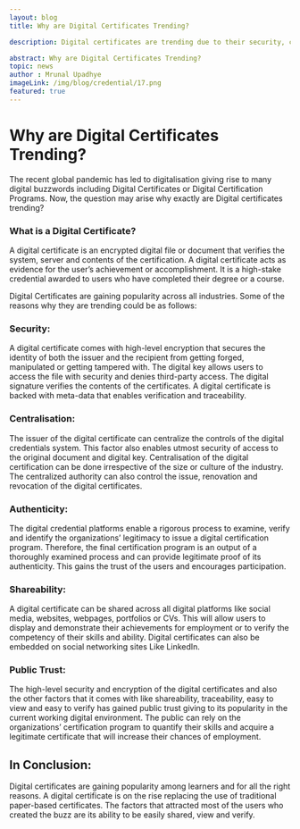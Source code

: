 ```yaml
---
layout: blog
title: Why are Digital Certificates Trending?

description: Digital certificates are trending due to their security, centralization, authenticity, shareability, and public trust factors.

abstract: Why are Digital Certificates Trending?
topic: news
author : Mrunal Upadhye
imageLink: /img/blog/credential/17.png
featured: true
---
```

# Why are Digital Certificates Trending?

The recent global pandemic has led to digitalisation giving rise to many digital buzzwords including Digital Certificates or Digital Certification Programs. Now, the question may arise why exactly are Digital certificates trending? 

### What is a Digital Certificate?

A digital certificate is an encrypted digital file or document that verifies the system, server and contents of the certification. A digital certificate acts as evidence for the user’s achievement or accomplishment. It is a high-stake credential awarded to users who have completed their degree or a course.

Digital Certificates are gaining popularity across all industries. Some of the reasons why they are trending could be as follows:

### Security:

A digital certificate comes with high-level encryption that secures the identity of both the issuer and the recipient from getting forged, manipulated or getting tampered with. The digital key allows users to access the file with security and denies third-party access. The digital signature verifies the contents of the certificates. A digital certificate is backed with meta-data that enables verification and traceability.

### Centralisation:

The issuer of the digital certificate can centralize the controls of the digital credentials system. This factor also enables utmost security of access to the original document and digital key. Centralisation of the digital certification can be done irrespective of the size or culture of the industry. The centralized authority can also control the issue, renovation and revocation of the digital certificates.

### Authenticity:

The digital credential platforms enable a rigorous process to examine, verify and identify the organizations’ legitimacy to issue a digital certification program. Therefore, the final certification program is an output of a thoroughly examined process and can provide legitimate proof of its authenticity. This gains the trust of the users and encourages participation.

### Shareability:

A digital certificate can be shared across all digital platforms like social media, websites, webpages, portfolios or CVs. This will allow users to display and demonstrate their achievements for employment or to verify the competency of their skills and ability. Digital certificates can also be embedded on social networking sites Like LinkedIn.

### Public Trust:

The high-level security and encryption of the digital certificates and also the other factors that it comes with like shareability, traceability, easy to view and easy to verify has gained public trust giving to its popularity in the current working digital environment. The public can rely on the organizations’ certification program to quantify their skills and acquire a legitimate certificate that will increase their chances of employment.

## In Conclusion:

Digital certificates are gaining popularity among learners and for all the right reasons. A digital certificate is on the rise replacing the use of traditional paper-based certificates. The factors that attracted most of the users who created the buzz are its ability to be easily shared, view and verify.







